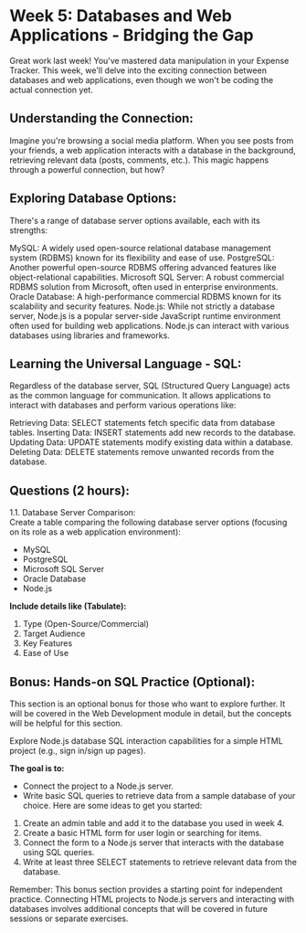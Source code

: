 # Week 5: Databases and Web Applications - Bridging the Gap 

Great work last week! You've mastered data manipulation in your Expense Tracker. This week, we'll delve into the exciting connection between databases and web applications, even though we won't be coding the actual connection yet.

## Understanding the Connection:

Imagine you're browsing a social media platform. When you see posts from your friends, a web application interacts with a database in the background, retrieving relevant data (posts, comments, etc.). This magic happens through a powerful connection, but how?

## Exploring Database Options:

There's a range of database server options available, each with its strengths:

MySQL: A widely used open-source relational database management system (RDBMS) known for its flexibility and ease of use.
PostgreSQL: Another powerful open-source RDBMS offering advanced features like object-relational capabilities.
Microsoft SQL Server: A robust commercial RDBMS solution from Microsoft, often used in enterprise environments.
Oracle Database: A high-performance commercial RDBMS known for its scalability and security features.
Node.js: While not strictly a database server, Node.js is a popular server-side JavaScript runtime environment often used for building web applications. Node.js can interact with various databases using libraries and frameworks.

## Learning the Universal Language - SQL:

Regardless of the database server, SQL (Structured Query Language) acts as the common language for communication. It allows applications to interact with databases and perform various operations like:

Retrieving Data: SELECT statements fetch specific data from database tables.
Inserting Data: INSERT statements add new records to the database.
Updating Data: UPDATE statements modify existing data within a database.
Deleting Data: DELETE statements remove unwanted records from the database.

## Questions (2 hours):

1.1. Database Server Comparison:  
Create a table comparing the following database server options (focusing on its role as a web application environment): 
* MySQL
* PostgreSQL
* Microsoft SQL Server
* Oracle Database
* Node.js 

**Include details like (Tabulate):**

1. Type (Open-Source/Commercial)
2. Target Audience
3. Key Features
4. Ease of Use

## Bonus: Hands-on SQL Practice (Optional):

This section is an optional bonus for those who want to explore further. It will be covered in the Web Development module in detail, but the concepts will be helpful for this section.

Explore Node.js database SQL interaction capabilities for a simple HTML project (e.g., sign in/sign up pages).

**The goal is to:**

* Connect the project to a Node.js server.
* Write basic SQL queries to retrieve data from a sample database of your choice.
Here are some ideas to get you started:

1. Create an admin table and add it to the database you used in week 4.
2. Create a basic HTML form for user login or searching for items.
3. Connect the form to a Node.js server that interacts with the database using SQL queries.
4. Write at least three SELECT statements to retrieve relevant data from the database.
   
Remember: This bonus section provides a starting point for independent practice. Connecting HTML projects to Node.js servers and interacting with databases involves additional concepts that will be covered in future sessions or separate exercises.
